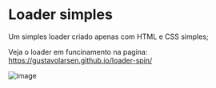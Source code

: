 # Loader simples

Um simples loader criado apenas com HTML e CSS simples;

Veja o loader em funcinamento na pagina: https://gustavolarsen.github.io/loader-spin/

![image](https://github.com/gustavolarsen/loader-spin/assets/55494775/d7cc770f-1a91-43c9-b56a-51b102ae8fde)
